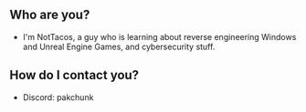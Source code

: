 ## Who are you?
- I'm NotTacos, a guy who is learning about reverse engineering Windows and Unreal Engine Games, and cybersecurity stuff.
## How do I contact you?
- Discord: pakchunk
